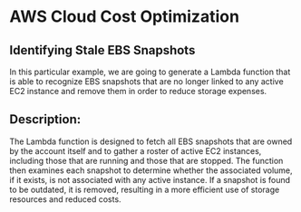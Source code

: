 # AWS Cloud Cost Optimization 


## Identifying Stale EBS Snapshots

In this particular example, we are going to generate a Lambda function that is able to recognize EBS snapshots that are no longer linked to any active EC2 instance and remove them in order to reduce storage expenses.

## Description:

The Lambda function is designed to fetch all EBS snapshots that are owned by the account itself and to gather a roster of active EC2 instances, including those that are running and those that are stopped. The function then examines each snapshot to determine whether the associated volume, if it exists, is not associated with any active instance. If a snapshot is found to be outdated, it is removed, resulting in a more efficient use of storage resources and reduced costs.
